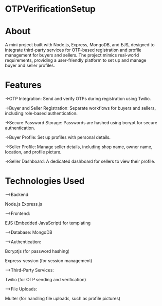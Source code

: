 # OTPVerificationSetup
# About
A mini project built with Node.js, Express, MongoDB, and EJS, designed to integrate third-party services for OTP-based registration and profile management for buyers and sellers. The project mimics real-world requirements, providing a user-friendly platform to set up and manage buyer and seller profiles.
# Features
->OTP Integration: Send and verify OTPs during registration using Twilio.

->Buyer and Seller Registration: Separate workflows for buyers and sellers, including role-based authentication.

->Secure Password Storage: Passwords are hashed using bcrypt for secure authentication.

->Buyer Profile: Set up profiles with personal details.

->Seller Profile: Manage seller details, including shop name, owner name, location, and profile picture.

->Seller Dashboard: A dedicated dashboard for sellers to view their profile.

# Technologies Used
-->Backend:

Node.js
Express.js

-->Frontend:

EJS (Embedded JavaScript) for templating

-->Database:
MongoDB

-->Authentication:

Bcryptjs (for password hashing)

Express-session (for session management)

-->Third-Party Services:

Twilio (for OTP sending and verification)

-->File Uploads:

Multer (for handling file uploads, such as profile pictures)


